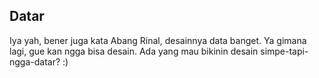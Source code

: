 ## Datar

Iya yah, bener juga kata Abang Rinal, desainnya data banget. Ya gimana lagi, gue kan ngga bisa desain. Ada yang mau bikinin desain simpe-tapi-ngga-datar? :)

<!-- {"time": "2007-07-12 20:59:09", "title": "Datar"} -->
